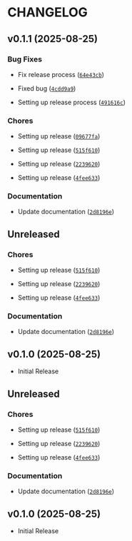 # CHANGELOG

<!-- version list -->

## v0.1.1 (2025-08-25)

### Bug Fixes

- Fix release process
  ([`64e43cb`](https://github.com/rubensgomes/java-mcp/commit/64e43cbabe7ef83f0d89b662f8d984ba24fec26d))

- Fixed bug
  ([`4cdd9a9`](https://github.com/rubensgomes/java-mcp/commit/4cdd9a9c0ede1d01aff3a5203be2418586e4c79a))

- Setting up release process
  ([`491616c`](https://github.com/rubensgomes/java-mcp/commit/491616cea974c3c63fae61b3c81306c36226ebbd))

### Chores

- Setting up release
  ([`09677fa`](https://github.com/rubensgomes/java-mcp/commit/09677fa6534557dd76eb407221b259bca30f6733))

- Setting up release
  ([`515f610`](https://github.com/rubensgomes/java-mcp/commit/515f6107f56d59082c411ece0a145f46cfa7b8df))

- Setting up release
  ([`2239620`](https://github.com/rubensgomes/java-mcp/commit/22396207a20be8f7a72794a0bd1bdebf0ff7fbfd))

- Setting up release
  ([`4fee633`](https://github.com/rubensgomes/java-mcp/commit/4fee633349ed9a786658786111c6528067ef29f3))

### Documentation

- Update documentation
  ([`2d8196e`](https://github.com/rubensgomes/java-mcp/commit/2d8196e7aefe0289d690b9c45bb37ba26b654c26))


## Unreleased

### Chores

- Setting up release
  ([`515f610`](https://github.com/rubensgomes/java-mcp/commit/515f6107f56d59082c411ece0a145f46cfa7b8df))

- Setting up release
  ([`2239620`](https://github.com/rubensgomes/java-mcp/commit/22396207a20be8f7a72794a0bd1bdebf0ff7fbfd))

- Setting up release
  ([`4fee633`](https://github.com/rubensgomes/java-mcp/commit/4fee633349ed9a786658786111c6528067ef29f3))

### Documentation

- Update documentation
  ([`2d8196e`](https://github.com/rubensgomes/java-mcp/commit/2d8196e7aefe0289d690b9c45bb37ba26b654c26))


## v0.1.0 (2025-08-25)

- Initial Release

## Unreleased

### Chores

- Setting up release
  ([`515f610`](https://github.com/rubensgomes/java-mcp/commit/515f6107f56d59082c411ece0a145f46cfa7b8df))

- Setting up release
  ([`2239620`](https://github.com/rubensgomes/java-mcp/commit/22396207a20be8f7a72794a0bd1bdebf0ff7fbfd))

- Setting up release
  ([`4fee633`](https://github.com/rubensgomes/java-mcp/commit/4fee633349ed9a786658786111c6528067ef29f3))

### Documentation

- Update documentation
  ([`2d8196e`](https://github.com/rubensgomes/java-mcp/commit/2d8196e7aefe0289d690b9c45bb37ba26b654c26))


## v0.1.0 (2025-08-25)

- Initial Release
